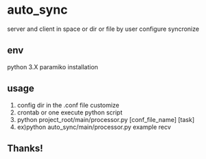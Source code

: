 # auto_sync
server and client in space or dir or file by user configure syncronize

## env
python 3.X
paramiko installation

## usage
1. config dir in the .conf file customize
2. crontab or one execute python script
3. python project_root/main/processor.py [conf_file_name] [task]
4. ex)python auto_sync/main/processor.py example recv

## Thanks!
